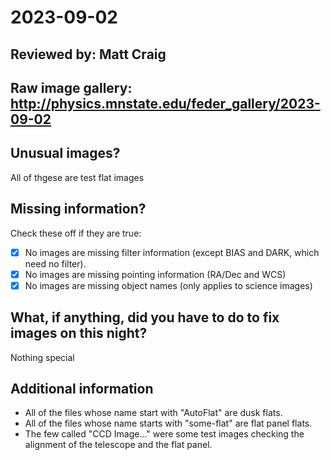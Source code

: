 # 2023-09-02

## Reviewed by:   Matt Craig 

## Raw image gallery: http://physics.mnstate.edu/feder_gallery/2023-09-02

## Unusual images?

All of thgese are test flat images

## Missing information?

Check these off if they are true:

- [x] No images are missing filter information (except BIAS and DARK, which need no filter).
- [x] No images are missing pointing information (RA/Dec and WCS)
- [x] No images are missing object names (only applies to science images)

## What, if anything, did you have to do to fix images on this night?

Nothing special

## Additional information

+ All of the files whose name start with "AutoFlat" are dusk flats.
+ All of the files whose name starts with "some-flat" are flat panel flats.
+ The few called "CCD Image..." were some test images checking the alignment of the telescope and the flat panel.

